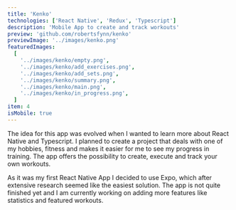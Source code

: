 ```yaml
---
title: 'Kenko'
technologies: ['React Native', 'Redux', 'Typescript']
description: 'Mobile App to create and track workouts'
preview: 'github.com/robertsfynn/kenko'
previewImage: '../images/kenko.png'
featuredImages:
  [
    '../images/kenko/empty.png',
    '../images/kenko/add_exercises.png',
    '../images/kenko/add_sets.png',
    '../images/kenko/summary.png',
    '../images/kenko/main.png',
    '../images/kenko/in_progress.png',
  ]
item: 4
isMobile: true
---
```


The idea for this app was evolved when I wanted to learn more about React Native and Typescript. I planned to create a project that deals with one of my hobbies, fitness and makes it easier for me to see my progress in training. The app offers the possibility to create, execute and track your own workouts.

As it was my first React Native App I decided to use Expo, which after extensive research seemed like the easiest solution. The app is not quite finished yet and I am currently working on adding more features like statistics and featured workouts.
